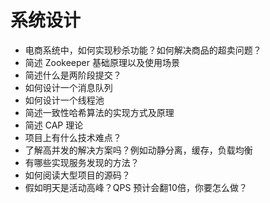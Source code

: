 # 系统设计

- 电商系统中，如何实现秒杀功能？如何解决商品的超卖问题？
- 简述 Zookeeper 基础原理以及使用场景
- 简述什么是两阶段提交？
- 如何设计一个消息队列
- 如何设计一个线程池
- 简述一致性哈希算法的实现方式及原理
- 简述 CAP 理论
- 项目上有什么技术难点？
- 了解高并发的解决方案吗？例如动静分离，缓存，负载均衡
- 有哪些实现服务发现的方法？
- 如何阅读大型项目的源码？
- 假如明天是活动高峰？QPS 预计会翻10倍，你要怎么做？


